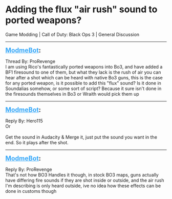 # Adding the flux "air rush" sound to ported weapons?
Game Modding | Call of Duty: Black Ops 3 | General Discussion

---
<strong style="font-size: 1.4em;"><span style="text-decoration: underline;text-decoration-color: #34a7f9;"><span style="color:#34a7f9;">ModmeBot</span></span>:</strong>

<p>Thread By: ProRevenge<br />I am using Rico&#39;s fantastically ported weapons into Bo3, and have added a BF1 firesound to one of them, but what they lack is the rush of air you can hear after a shot which can be heard with native Bo3 guns, this is the case for any ported weapon, is it possible to add this &quot;flux&quot; sound? Is it done in Soundalias somehow, or some sort of script? Because it sure isn&#39;t done in the firesounds themselves in Bo3 or Wraith would pick them up</p>

---
<strong style="font-size: 1.4em;"><span style="text-decoration: underline;text-decoration-color: #34a7f9;"><span style="color:#34a7f9;">ModmeBot</span></span>:</strong>

<p>Reply By: Hero115<br />Or<br /><br />Get the sound in Audacity &amp; Merge it, just put the sound you want in the end. So it plays after the shot.</p>

---
<strong style="font-size: 1.4em;"><span style="text-decoration: underline;text-decoration-color: #34a7f9;"><span style="color:#34a7f9;">ModmeBot</span></span>:</strong>

<p>Reply By: ProRevenge<br />That&#39;s not how BO3 Handles it though, in stock BO3 maps, guns actually have differing fire sounds if they are shot inside or outside, and the air rush I&#39;m describing is only heard outside, ive no idea how these effects can be done in customs though</p>
